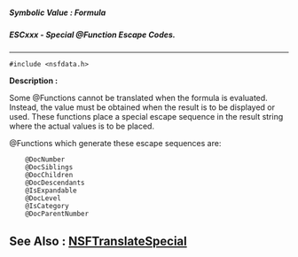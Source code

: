 ##### Symbolic Value : Formula
##### ESCxxx - Special @Function Escape Codes.
---
```
#include <nsfdata.h>
```
**Description :**

Some @Functions cannot be translated when the formula is evaluated.  Instead, 
the value must be obtained when the result is to be displayed or used.  These 
functions place a special escape sequence in the result string where the actual 
values is to be placed.

@Functions which generate these escape sequences are:

        @DocNumber
        @DocSiblings
        @DocChildren
        @DocDescendants
        @IsExpandable
        @DocLevel
        @IsCategory
        @DocParentNumber


**See Also :**
[NSFTranslateSpecial](/domino-c-api-docs/reference/Func/NSFTranslateSpecial)
---
